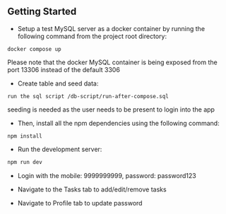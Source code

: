 ## Getting Started

- Setup a test MySQL server as a docker container by running the following command from the project root directory:

```
docker compose up
```

Please note that the docker MySQL container is being exposed from the port 13306 instead of the default 3306

- Create table and seed data: 
```
run the sql script /db-script/run-after-compose.sql
```
seeding is needed as the user needs to be present to login into the app

- Then, install all the npm dependencies using the following command:

```
npm install
```

- Run the development server:

```bash
npm run dev
```
- Login with the mobile: 9999999999, password: password123

- Navigate to the Tasks tab to add/edit/remove tasks

- Navigate to Profile tab to update password 